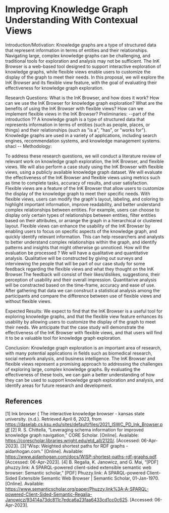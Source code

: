 #  Improving Knowledge Graph Understanding With Contexual Views


Introduction/Motivation:
Knowledge graphs are a type of structured data that represent information in terms of entities and their relationships. Navigating large, complex knowledge graphs can be challenging, and traditional tools for exploration and analysis may not be sufficient. The InK Browser is a web-based tool designed to support interactive exploration of knowledge graphs, while flexible views enable users to customize the display of the graph to meet their needs. In this proposal, we will explore the InK Browser and its flexible view feature, with the goal of evaluating their effectiveness for knowledge graph exploration.

Research Questions:
What is the InK Browser, and how does it work?
How can we use the InK Browser for knowledge graph exploration?
What are the benefits of using the InK Browser with flexible views?
How can we implement flexible views in the InK Browser?
Preliminaries: --part of the introduction ??
A knowledge graph is a type of structured data that represents information in terms of entities (such as people, places, or things) and their relationships (such as "is a", "has", or "works for"). Knowledge graphs are used in a variety of applications, including search engines, recommendation systems, and knowledge management systems.
shacl --
Methodology:

To address these research questions, we will conduct a literature review of relevant work on knowledge graph exploration, the InK Browser, and flexible views. We will also perform a case study using the InK Browser with flexible views, using a publicly available knowledge graph dataset. We will evaluate the effectiveness of the InK Browser and flexible views using metrics such as time to complete tasks, accuracy of results, and user satisfaction.
Flexible views are a feature of the InK Browser that allow users to customize the display of the knowledge graph to meet their specific needs. With flexible views, users can modify the graph's layout, labeling, and coloring to highlight important information, improve readability, and better understand complex relationships between entities.
For example, users can choose to display only certain types of relationships between entities, filter entities based on their attributes, or arrange the graph in a hierarchical or clustered layout.
Flexible views can enhance the usability of the InK Browser by enabling users to focus on specific aspects of the knowledge graph, and quickly identify relevant information. This can help researchers and analysts to better understand complex relationships within the graph, and identify patterns and insights that might otherwise go unnoticed.
How will the evaluation be processed ?
We will have a qualitative and quantitative analysis. Qualitative will be constructed by giving out surveys and interviewing the people that will be part of our case study for some feedback regarding the flexible views and what they thought on the InK Browser.The feedback will consist of their likes/dislikes, suggestions, their perception of usability and their overall impression. Quantitarive analysis will be constracted based on the time-frame, accuracy and ease of use. After gathering that data we can construct a statistical analysis among the participants and compare the difference between use of flexible views and without flexible views.

Expected Results:
We expect to find that the InK Browser is a useful tool for exploring knowledge graphs, and that the flexible view feature enhances its usability by allowing users to customize the display of the graph to meet their needs. We anticipate that the case study will demonstrate the effectiveness of the InK Browser with flexible views, and that users will find it to be a valuable tool for knowledge graph exploration.

Conclusion:
Knowledge graph exploration is an important area of research, with many potential applications in fields such as biomedical research, social network analysis, and business intelligence. The InK Browser and flexible views represent a promising approach to addressing the challenges of exploring large, complex knowledge graphs. By evaluating the effectiveness of these tools, we can gain a better understanding of how they can be used to support knowledge graph exploration and analysis, and identify areas for future research and development.

## References 
[1] Ink browser { The interactive knowledge browser - kansas state university. (n.d.). Retrieved April 6, 2023, from https://daselab.cs.ksu.edu/sites/default/files/2021_ISWC_PD_Ink_Browser.pdf
[2] R. S. Chittella, “Leveraging schema information for improved knowledge graph navigation,” CORE Scholar. [Online]. Available: https://corescholar.libraries.wright.edu/etd_all/2120/. [Accessed: 06-Apr-2023]. 
[3]“Wisp: Weighted shortest paths for RDF graphs - aidanhogan.com.” [Online]. Available: https://www.aidanhogan.com/docs/WISP-shortest-paths-rdf-graphs.pdf. [Accessed: 06-Apr-2023]. 
[4] B. Regalia, K. Janowicz, and G. Mai, “[PDF] phuzzy.link: A SPARQL-powered client-sided extensible semantic web browser: Semantic scholar,” [PDF] Phuzzy.link: A SPARQL-powered Client-Sided Extensible Semantic Web Browser | Semantic Scholar, 01-Jan-1970. [Online]. Available: https://www.semanticscholar.org/paper/Phuzzy.link%3A-A-SPARQL-powered-Client-Sided-Semantic-Regalia-Janowicz/93414a73dc811c7edca6a23faa6433cd1cc0c625. [Accessed: 06-Apr-2023]. 



 




